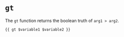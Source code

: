 # `gt`

The `gt` function returns the boolean truth of `arg1 > arg2`.

```
{{ gt $variable1 $variable2 }}
```
